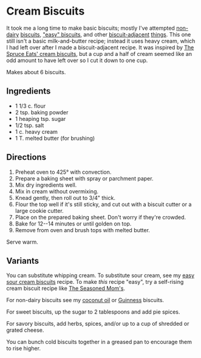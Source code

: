 # Cream Biscuits

It took me a long time to make basic biscuits; mostly I've attempted [non-dairy](../quick-bread/coconutOilBiscuits.md) [biscuits](../quick-bread/guinnessBiscuits.md), ["easy" biscuits](../quick-bread/easySourCreamBiscuits.md), and other [biscuit-adjacent](../quick-bread/strawberryShortcake.md) [things](../quick-bread/scones.md).  This one still isn't a basic milk-and-butter recipe; instead it uses heavy cream, which I had left over after I made a biscuit-adjacent recipe.  It was inspired by [The Spruce Eats' cream biscuits](https://www.thespruceeats.com/basic-cream-biscuits-3051623), but a cup and a half of cream seemed like an odd amount to have left over so I cut it down to one cup.

Makes about 6 biscuits.

## Ingredients

* 1 1/3 c. flour
* 2 tsp. baking powder
* 1 heaping tsp. sugar
* 1/2 tsp. salt
* 1 c. heavy cream
* 1 T. melted butter (for brushing)

## Directions

1. Preheat oven to 425° with convection.
2. Prepare a baking sheet with spray or parchment paper.
3. Mix dry ingredients well.
4. Mix in cream without overmixing.
5. Knead gently, then roll out to 3/4" thick.
6. Flour the top well if it's still sticky, and cut out with a biscuit cutter or a large cookie cutter.
7. Place on the prepared baking sheet.  Don't worry if they're crowded.
8. Bake for 12--14 minutes or until golden on top. 
9. Remove from oven and brush tops with melted butter.

Serve warm.

## Variants

You can substitute whipping cream.  To substitute sour cream, see my [easy sour cream biscuits](../quick-bread/easySourCreamBiscuits.md) recipe.  To make *this* recipe "easy", try a self-rising cream biscuit recipe like [The Seasoned Mom's](https://www.theseasonedmom.com/cream-biscuits/).

For non-dairy biscuits see my [coconut oil](../coconutOilBiscuits.md) or [Guinness](../quick-bread/guinnessBiscuits.md) biscuits.

For sweet biscuits, up the sugar to 2 tablespoons and add pie spices.

For savory biscuits, add herbs, spices, and/or up to a cup of shredded or grated cheese.

You can bunch cold biscuits together in a greased pan to encourage them to rise higher.
